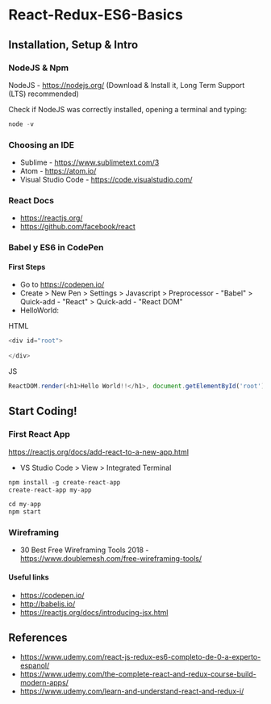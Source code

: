 # React-Redux-ES6-Basics

## Installation, Setup & Intro

### NodeJS & Npm
NodeJS - https://nodejs.org/ (Download & Install it, Long Term Support (LTS) recommended)

Check if NodeJS was correctly installed, opening a terminal and typing:
```javascript
node -v
```
### Choosing an IDE
- Sublime - https://www.sublimetext.com/3
- Atom - https://atom.io/
- Visual Studio Code - https://code.visualstudio.com/

### React Docs
- https://reactjs.org/
- https://github.com/facebook/react

### Babel y ES6 in CodePen 

#### First Steps
- Go to https://codepen.io/
- Create > New Pen > Settings > Javascript > Preprocessor - "Babel" > Quick-add - "React" > Quick-add - "React DOM"
- HelloWorld:

HTML
```javascript
<div id="root">
  
</div>
```
JS
```javascript
ReactDOM.render(<h1>Hello World!!</h1>, document.getElementById('root'));
```

## Start Coding!

### First React App
https://reactjs.org/docs/add-react-to-a-new-app.html
- VS Studio Code > View > Integrated Terminal 
```javascript
npm install -g create-react-app
create-react-app my-app

cd my-app
npm start
```

### Wireframing
- 30 Best Free Wireframing Tools 2018 - https://www.doublemesh.com/free-wireframing-tools/



#### Useful links
- https://codepen.io/
- http://babeljs.io/
- https://reactjs.org/docs/introducing-jsx.html

## References
- https://www.udemy.com/react-js-redux-es6-completo-de-0-a-experto-espanol/
- https://www.udemy.com/the-complete-react-and-redux-course-build-modern-apps/
- https://www.udemy.com/learn-and-understand-react-and-redux-i/
